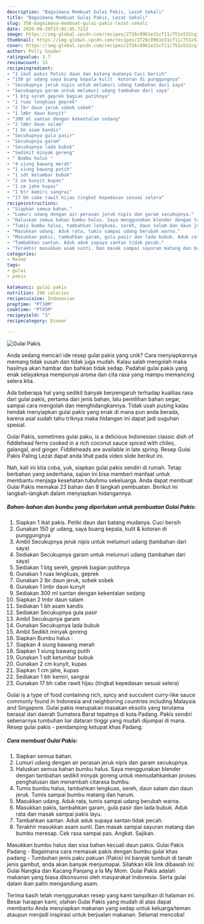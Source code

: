 ```yaml
---
description: "Bagaimana Membuat Gulai Pakis, Lezat Sekali"
title: "Bagaimana Membuat Gulai Pakis, Lezat Sekali"
slug: 358-bagaimana-membuat-gulai-pakis-lezat-sekali
date: 2020-06-29T23:01:45.721Z
image: https://img-global.cpcdn.com/recipes/2726c0961e31cf11/751x532cq70/gulai-pakis-foto-resep-utama.jpg
thumbnail: https://img-global.cpcdn.com/recipes/2726c0961e31cf11/751x532cq70/gulai-pakis-foto-resep-utama.jpg
cover: https://img-global.cpcdn.com/recipes/2726c0961e31cf11/751x532cq70/gulai-pakis-foto-resep-utama.jpg
author: Polly Snyder
ratingvalue: 3.7
reviewcount: 15
recipeingredient:
- "1 ikat pakis Petiki daun dan batang mudanya Cuci bersih"
- "150 gr udang saya buang kepala kulit  kotoran di punggungnya"
- "Secukupnya jeruk nipis untuk melumuri udang tambahan dari saya"
- "Secukupnya garam untuk melumuri udang tambahan dari saya"
- "1 btg sereh geprek bagian putihnya"
- "1 ruas lengkuas geprek"
- "2 lbr daun jeruk sobek sobek"
- "1 lmbr daun kunyit"
- "300 ml santan dengan kekentalan sedang"
- "2 lmbr daun salam"
- "1 bh asam kandis"
- "Secukupnya gula pasir"
- "Secukupnya garam"
- "Secukupnya lada bubuk"
- "Sedikit minyak goreng"
- " Bumbu halus "
- "4 siung bawang merah"
- "1 siung bawang putih"
- "1 sdt ketumbar bubuk"
- "2 cm kunyit kupas"
- "1 cm jahe kupas"
- "1 btr kemiri sangrai"
- "17 bh cabe rawit hijau tingkat kepedasan sesuai selera"
recipeinstructions:
- "Siapkan semua bahan."
- "Lumuri udang dengan air perasan jeruk nipis dan garam secukupnya."
- "Haluskan semua bahan bumbu halus. Saya menggunakan blender dengan tambahan sedikit minyak goreng untuk memudahkankan proses penghalusan dan menambah citarasa bumbu."
- "Tumis bumbu halus, tambahkan lengkuas, sereh, daun salam dan daun jeruk. Tumis sampai bumbu matang dan harum."
- "Masukkan udang. Aduk rata, tumis sampai udang berubah warna."
- "Masukkan pakis, tambahkan garam, gula pasir dan lada bubuk. Aduk rata dan masak sampai pakis layu."
- "Tambahkan santan. Aduk aduk supaya santan tidak pecah."
- "Terakhir masukkan asam sunti. Dan masak sampai sayuran matang dan bumbu meresap. Cek rasa sampai pas. Angkat. Sajikan."
categories:
- Resep
tags:
- gulai
- pakis

katakunci: gulai pakis 
nutrition: 298 calories
recipecuisine: Indonesian
preptime: "PT30M"
cooktime: "PT45M"
recipeyield: "3"
recipecategory: Dinner

---
```



![Gulai Pakis](https://img-global.cpcdn.com/recipes/2726c0961e31cf11/751x532cq70/gulai-pakis-foto-resep-utama.jpg)

Anda sedang mencari ide resep gulai pakis yang unik? Cara menyiapkannya memang tidak susah dan tidak juga mudah. Kalau salah mengolah maka hasilnya akan hambar dan bahkan tidak sedap. Padahal gulai pakis yang enak selayaknya mempunyai aroma dan cita rasa yang mampu memancing selera kita.

Ada beberapa hal yang sedikit banyak berpengaruh terhadap kualitas rasa dari gulai pakis, pertama dari jenis bahan, lalu pemilihan bahan segar, sampai cara mengolah dan menghidangkannya. Tidak usah pusing kalau hendak menyiapkan gulai pakis yang enak di mana pun anda berada, karena asal sudah tahu triknya maka hidangan ini dapat jadi suguhan spesial.

Gulai Pakis, sometimes gulai paku, is a delicious Indonesian classic dish of fiddlehead ferns cooked in a rich coconut sauce spiced with chiles, galangal, and ginger. Fiddleheads are available in late spring. Resep Gulai Pakis Paling Lezat dapat anda lihat pada video slide berikut ini.


Nah, kali ini kita coba, yuk, siapkan gulai pakis sendiri di rumah. Tetap berbahan yang sederhana, sajian ini bisa memberi manfaat untuk membantu menjaga kesehatan tubuhmu sekeluarga. Anda dapat membuat Gulai Pakis memakai 23 bahan dan 8 langkah pembuatan. Berikut ini langkah-langkah dalam menyiapkan hidangannya.

<!--inarticleads1-->

##### Bahan-bahan dan bumbu yang diperlukan untuk pembuatan Gulai Pakis:

1. Siapkan 1 ikat pakis. Petiki daun dan batang mudanya. Cuci bersih
1. Gunakan 150 gr udang, saya buang kepala, kulit &amp; kotoran di punggungnya
1. Ambil Secukupnya jeruk nipis untuk melumuri udang (tambahan dari saya)
1. Sediakan Secukupnya garam untuk melumuri udang (tambahan dari saya)
1. Sediakan 1 btg sereh, geprek bagian putihnya
1. Gunakan 1 ruas lengkuas, geprek
1. Gunakan 2 lbr daun jeruk, sobek sobek
1. Gunakan 1 lmbr daun kunyit
1. Sediakan 300 ml santan dengan kekentalan sedang
1. Siapkan 2 lmbr daun salam
1. Sediakan 1 bh asam kandis
1. Sediakan Secukupnya gula pasir
1. Ambil Secukupnya garam
1. Gunakan Secukupnya lada bubuk
1. Ambil Sedikit minyak goreng
1. Siapkan  Bumbu halus :
1. Siapkan 4 siung bawang merah
1. Siapkan 1 siung bawang putih
1. Gunakan 1 sdt ketumbar bubuk
1. Gunakan 2 cm kunyit, kupas
1. Siapkan 1 cm jahe, kupas
1. Sediakan 1 btr kemiri, sangrai
1. Gunakan 17 bh cabe rawit hijau (tingkat kepedasan sesuai selera)


Gulai is a type of food containing rich, spicy and succulent curry-like sauce commonly found in Indonesia and neighboring countries including Malaysia and Singapore. Gulai pakis merupakan masakan eksotis yang terutama berasal dari daerah Sumatera Barat tepatnya di kota Padang. Pakis sendiri sebenarnya tumbuhan liar dataran tinggi yang mudah dijumpai di mana. Resep gulai pakis - pendamping ketupat khas Padang. 

<!--inarticleads2-->

##### Cara membuat Gulai Pakis:

1. Siapkan semua bahan.
1. Lumuri udang dengan air perasan jeruk nipis dan garam secukupnya.
1. Haluskan semua bahan bumbu halus. Saya menggunakan blender dengan tambahan sedikit minyak goreng untuk memudahkankan proses penghalusan dan menambah citarasa bumbu.
1. Tumis bumbu halus, tambahkan lengkuas, sereh, daun salam dan daun jeruk. Tumis sampai bumbu matang dan harum.
1. Masukkan udang. Aduk rata, tumis sampai udang berubah warna.
1. Masukkan pakis, tambahkan garam, gula pasir dan lada bubuk. Aduk rata dan masak sampai pakis layu.
1. Tambahkan santan. Aduk aduk supaya santan tidak pecah.
1. Terakhir masukkan asam sunti. Dan masak sampai sayuran matang dan bumbu meresap. Cek rasa sampai pas. Angkat. Sajikan.


Masukkan bumbu halus dan sisa bahan kecuali daun pakis. Gulai Pakis Padang - Bagaimana cara memasak pakis dengan bumbu gulai khas padang - Tumbuhan jenis paku pakuan (Pakis) ini banyak tumbuh di tanah jenis gambut, anda akan banyak menjumapai. Silahkan klik link dibawah ini: Gulai Nangka dan Kacang Panjang a la My Mom. Gulai Pakis adalah makanan yang biasa dikonsumsi oleh masyarakat Indonesia. Serta gulai dalam ikan patin mengandung asam. 

Terima kasih telah menggunakan resep yang kami tampilkan di halaman ini. Besar harapan kami, olahan Gulai Pakis yang mudah di atas dapat membantu Anda menyiapkan makanan yang sedap untuk keluarga/teman ataupun menjadi inspirasi untuk berjualan makanan. Selamat mencoba!
